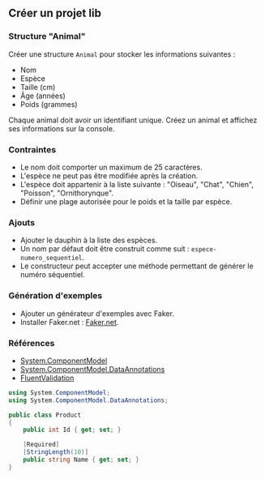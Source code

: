 ## Créer un projet lib

### Structure "Animal"

Créer une structure `Animal` pour stocker les informations suivantes :
- Nom
- Espèce
- Taille (cm)
- Âge (années)
- Poids (grammes)

Chaque animal doit avoir un identifiant unique. Créez un animal et affichez ses informations sur la console.

### Contraintes

- Le nom doit comporter un maximum de 25 caractères.
- L'espèce ne peut pas être modifiée après la création.
- L'espèce doit appartenir à la liste suivante : "Oiseau", "Chat", "Chien", "Poisson", "Ornithorynque".
- Définir une plage autorisée pour le poids et la taille par espèce.

### Ajouts

- Ajouter le dauphin à la liste des espèces.
- Un nom par défaut doit être construit comme suit : `espece-numero_sequentiel`.
- Le constructeur peut accepter une méthode permettant de générer le numéro séquentiel.

### Génération d'exemples

- Ajouter un générateur d'exemples avec Faker.
- Installer Faker.net : [Faker.net](https://github.com/oriches/faker-cs).

### Références

- [System.ComponentModel](https://docs.microsoft.com/en-us/dotnet/api/system.componentmodel)
- [System.ComponentModel.DataAnnotations](https://docs.microsoft.com/en-us/dotnet/api/system.componentmodel.dataannotations)
- [FluentValidation](https://docs.fluentvalidation.net/en/latest/)

```csharp
using System.ComponentModel;
using System.ComponentModel.DataAnnotations;

public class Product
{
    public int Id { get; set; }

    [Required]
    [StringLength(10)]
    public string Name { get; set; }
}
```